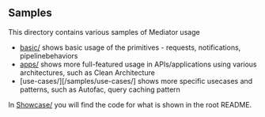 ## Samples

This directory contains various samples of Mediator usage

* [basic/](/samples/basic/) shows basic usage of the primitives - requests, notifications, pipelinebehaviors
* [apps/](/samples/apps/) shows more full-featured usage in APIs/applications using various architectures, such as Clean Architecture
* [use-cases/][/samples/use-cases/] shows more specific usecases and patterns, such as Autofac, query caching pattern

In [Showcase/](/samples/Showcase/) you will find the code for what is shown in the root README.
